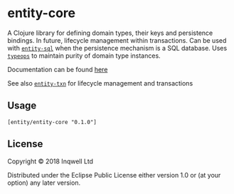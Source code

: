 # entity-core

A Clojure library for defining domain types, their keys and persistence
bindings. In future, lifecycle management within transactions. Can be used
with [`entity-sql`](https://github.com/inqwell/entity-sql) when the persistence mechanism
is a SQL database. Uses [`typeops`](https://github.com/inqwell/typeops) to maintain purity of
domain type instances.

Documentation can be found [here](https://inqwell.github.io/entity-core/index.html)

See also [`entity-txn`](https://github.com/inqwell/entity-txn) for lifecycle management
and transactions

## Usage

`[entity/entity-core "0.1.0"]`

## License

Copyright © 2018 Inqwell Ltd

Distributed under the Eclipse Public License either version 1.0 or (at
your option) any later version.
